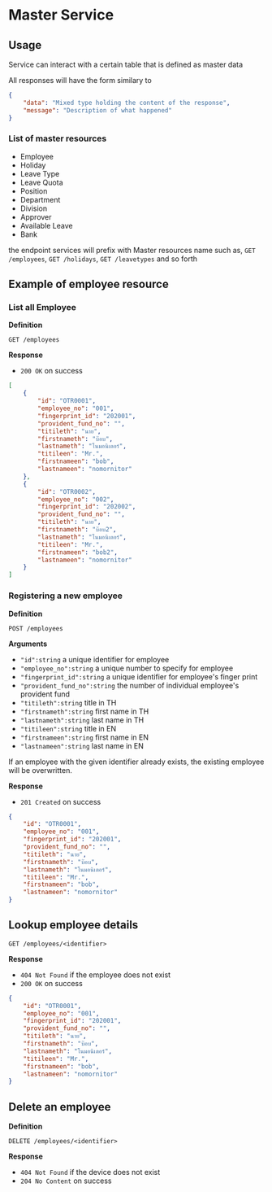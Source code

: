 # Master Service

## Usage
Service can interact with a certain table that is defined as master data

All responses will have the form similary to
```json
{
    "data": "Mixed type holding the content of the response",
    "message": "Description of what happened"
}
```

### List of master resources
- Employee
- Holiday
- Leave Type
- Leave Quota
- Position
- Department
- Division
- Approver
- Available Leave
- Bank

the endpoint services will prefix with Master resources name
such as, `GET /employees`, `GET /holidays`, `GET /leavetypes` and so forth

## Example of employee resource

### List all Employee

**Definition**

`GET /employees`

**Response**

- `200 OK` on success

```json
[
    {
        "id": "OTR0001",
        "employee_no": "001",
        "fingerprint_id": "202001",
        "provident_fund_no": "",
        "titileth": "นาย",
        "firstnameth": "บ๊อบ",
        "lastnameth": "โนมอนิเตอร์",
        "titileen": "Mr.",
        "firstnameen": "bob",
        "lastnameen": "nomornitor"
    },
    {
        "id": "OTR0002",
        "employee_no": "002",
        "fingerprint_id": "202002",
        "provident_fund_no": "",
        "titileth": "นาย",
        "firstnameth": "บ๊อบ2",
        "lastnameth": "โนมอนิเตอร์",
        "titileen": "Mr.",
        "firstnameen": "bob2",
        "lastnameen": "nomornitor"
    }
]
```

### Registering a new employee

**Definition**

`POST /employees`

**Arguments**

- `"id":string` a unique identifier for employee
- `"employee_no":string` a unique number to specify for employee
- `"fingerprint_id":string` a unique identifier for employee's finger print
- `"provident_fund_no":string` the number of individual employee's provident fund
- `"titileth":string` title in TH
- `"firstnameth":string` first name in TH
- `"lastnameth":string` last name in TH
- `"titileen":string` title in EN
- `"firstnameen":string` first name in EN
- `"lastnameen":string` last name in EN

If an employee with the given identifier already exists, the existing employee will be overwritten.

**Response**

- `201 Created` on success

```json
{
    "id": "OTR0001",
    "employee_no": "001",
    "fingerprint_id": "202001",
    "provident_fund_no": "",
    "titileth": "นาย",
    "firstnameth": "บ๊อบ",
    "lastnameth": "โนมอนิเตอร์",
    "titileen": "Mr.",
    "firstnameen": "bob",
    "lastnameen": "nomornitor"
}
```
## Lookup employee details

`GET /employees/<identifier>`

**Response**

- `404 Not Found` if the employee does not exist
- `200 OK` on success

```json
{
    "id": "OTR0001",
    "employee_no": "001",
    "fingerprint_id": "202001",
    "provident_fund_no": "",
    "titileth": "นาย",
    "firstnameth": "บ๊อบ",
    "lastnameth": "โนมอนิเตอร์",
    "titileen": "Mr.",
    "firstnameen": "bob",
    "lastnameen": "nomornitor"
}
```

## Delete an employee

**Definition**

`DELETE /employees/<identifier>`

**Response**

- `404 Not Found` if the device does not exist
- `204 No Content` on success